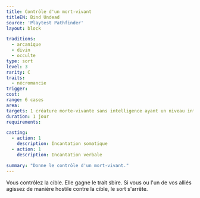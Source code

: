 ```yaml
---
title: Contrôle d'un mort-vivant
titleEN: Bind Undead
source: 'Playtest Pathfinder'
layout: block

traditions:
  - arcanique
  - divin
  - occulte
type: sort
level: 3
rarity: C
traits:
  - nécromancie
trigger: 
cost: 
range: 6 cases
area: 
targets: 1 créature morte-vivante sans intelligence ayant un niveau inférieur ou égal au niveau du sort *contrôle d'un mort vivant*
duration: 1 jour
requirements: 

casting:
  - action: 1
    description: Incantation somatique
  - action: 1
    description: Incantation verbale

summary: "Donne le contrôle d'un mort-vivant."
---
```

Vous contrôlez la cible. Elle gagne le trait sbire. Si vous ou l'un de vos alliés agissez de manière hostile contre la cible, le sort s'arrête.
